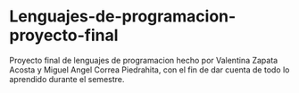 # Lenguajes-de-programacion-proyecto-final

Proyecto final de lenguajes de programacion hecho por Valentina Zapata Acosta y Miguel Angel Correa Piedrahita, con el fin de dar cuenta de todo lo aprendido durante el semestre.
